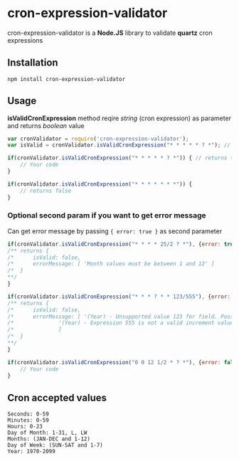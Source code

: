 # cron-expression-validator

cron-expression-validator is a **Node.JS** library to validate **quartz** cron expressions 

## Installation

	npm install cron-expression-validator
  
## Usage

**isValidCronExpression** method reqire *string* (cron expression) as parameter and returns *boolean* value

``` js
var cronValidator = require('cron-expression-validator');
var isValid = cronValidator.isValidCronExpression("* * * * * ? *"); // returns true
```
```js
if(cronValidator.isValidCronExpression("* * * * * ? *")) { // returns true
	// Your code
}
```
```js
if(cronValidator.isValidCronExpression("* * * * * * *")) { 
	// returns false
}
```


### Optional second param if you want to get error message

Can get error message by passing ``` { error: true } ``` as second parameter


```js
if(cronValidator.isValidCronExpression("* * * * 25/2 ? *"), {error: true}) {
/** returns {
/* 		isValid: false,
/* 		errorMessage: [ 'Month values must be between 1 and 12' ]
/*	}
**/
}
```

``` js
if(cronValidator.isValidCronExpression("* * * ? * * 123/555"), {error: true}) {
/** returns {
/* 		isValid: false,
/* 		errorMessage: [ '(Year) - Unsupported value 123 for field. Possible values are 1970-2099 , - * /',
/*				'(Year) - Expression 555 is not a valid increment value. Accepted values are 0-129' 
/*				]
/*	}
**/
}
```
  
``` js
if(cronValidator.isValidCronExpression("0 0 12 1/2 * ? *"), {error: false}) { // returns true
	// Your code
}
```
## Cron accepted values
	Seconds: 0-59
	Minutes: 0-59
	Hours: 0-23
	Day of Month: 1-31, L, LW
	Months: (JAN-DEC and 1-12)
	Day of Week: (SUN-SAT and 1-7)
	Year: 1970-2099
  
  
  
